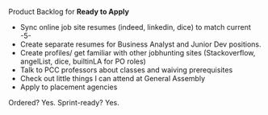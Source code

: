 Product Backlog for __Ready to Apply__

- Sync online job site resumes (indeed, linkedin, dice) to match current -5-
- Create separate resumes for Business Analyst and Junior Dev positions.
- Create profiles/ get familiar with other jobhunting sites (Stackoverflow, angelList, dice, builtinLA for PO roles)
- Talk to PCC professors about classes and waiving prerequisites
- Check out little things I can attend at General Assembly
- Apply to placement agencies

Ordered? Yes.
Sprint-ready? Yes.
